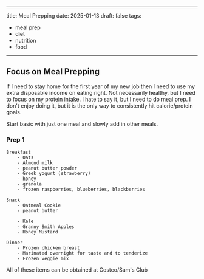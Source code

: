 
---
title: Meal Prepping
date: 2025-01-13
draft: false
tags:
  - meal prep
  - diet
  - nutrition
  - food
---

## Focus on Meal Prepping

If I need to stay home for the first year of my new job then I need to use my extra disposable income on eating right. Not necessarily healthy, but I need to focus on my protein intake. I hate to say it, but I need to do meal prep. I don't enjoy doing it, but it is the only way to consistently hit calorie/protein goals. 

Start basic with just one meal and slowly add in other meals. 

### Prep 1

	Breakfast 
		- Oats
		- Almond milk
		- peanut butter powder
		- Greek yogurt (strawberry)
		- honey
		- granola
		- frozen raspberries, blueberries, blackberries

	Snack
		- Oatmeal Cookie
		- peanut butter 

		- Kale
		- Granny Smith Apples
		- Honey Mustard

	Dinner 
		- Frozen chicken breast 
		- Marinated overnight for taste and to tenderize 
		- Frozen veggie mix 

All of these items can be obtained at Costco/Sam's Club


